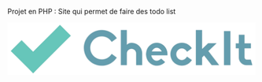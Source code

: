 Projet en PHP :
Site qui permet de faire des todo list

![Texte alternatif](/assets/images/logo-checkit.png "capture d'écran")